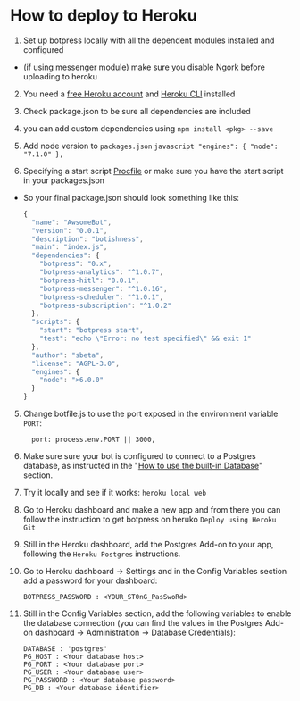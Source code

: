 # How to deploy to Heroku

1. Set up botpress locally with all the dependent modules installed and configured
  * (if using messenger module) make sure you disable Ngork before uploading to heroku

2. You need a [free Heroku account](https://signup.heroku.com/dc) and [Heroku CLI](https://devcenter.heroku.com/articles/heroku-cli) installed

3. Check package.json to be sure all dependencies are included
  1. you can add custom dependencies using `npm install <pkg> --save`
  2. Add node version to `packages.json`
	```javascript
	"engines": {
	    "node": "7.1.0"
	  },
	```

4. Specifying a start script [Procfile](https://devcenter.heroku.com/articles/procfile) or make sure you have the start script in your packages.json


  * So your final package.json should look something like this:

    ```javascript
    {
      "name": "AwsomeBot",
      "version": "0.0.1",
      "description": "botishness",
      "main": "index.js",
      "dependencies": {
        "botpress": "0.x",
        "botpress-analytics": "^1.0.7",
        "botpress-hitl": "0.0.1",
        "botpress-messenger": "^1.0.16",
        "botpress-scheduler": "^1.0.1",
        "botpress-subscription": "^1.0.2"
      },
      "scripts": {
        "start": "botpress start",
        "test": "echo \"Error: no test specified\" && exit 1"
      },
      "author": "sbeta",
      "license": "AGPL-3.0",
      "engines": {
        "node": ">6.0.0"
      }
    }

    ```

5. Change botfile.js to use the port exposed in the environment variable `PORT`:
    ```
      port: process.env.PORT || 3000,
    ``` 

6. Make sure sure your bot is configured to connect to a Postgres database, as instructed in the "[How to use the built-in Database](creating-your-bot/how-to-use-the-database.md)" section.

7. Try it locally and see if it works: `heroku local web`

8. Go to Heroku dashboard and make a new app and from there you can follow the instruction to get botpress on heruko `Deploy using Heroku Git`

9. Still in the Heroku dashboard, add the Postgres Add-on to your app, following the `Heroku Postgres` instructions.

10. Go to Heroku dashboard -> Settings and in the Config Variables section add a password for your dashboard:
    ```
    BOTPRESS_PASSWORD : <YOUR_ST0nG_PasSwoRd>
    ```
11. Still in the Config Variables section, add the following variables to enable the database connection (you can find the values in the Postgres Add-on dashboard -> Administration -> Database Credentials):

    ```
    DATABASE : 'postgres'
    PG_HOST : <Your database host>
    PG_PORT : <Your database port>
    PG_USER : <Your database user>
    PG_PASSWORD : <Your database password>
    PG_DB : <Your database identifier>
    ```
